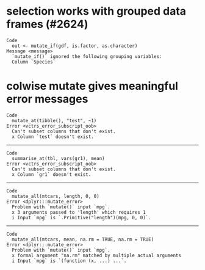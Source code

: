 # selection works with grouped data frames (#2624)

    Code
      out <- mutate_if(gdf, is.factor, as.character)
    Message <message>
      `mutate_if()` ignored the following grouping variables:
      Column `Species`

# colwise mutate gives meaningful error messages

    Code
      mutate_at(tibble(), "test", ~1)
    Error <vctrs_error_subscript_oob>
      Can't subset columns that don't exist.
      x Column `test` doesn't exist.

---

    Code
      summarise_at(tbl, vars(gr1), mean)
    Error <vctrs_error_subscript_oob>
      Can't subset columns that don't exist.
      x Column `gr1` doesn't exist.

---

    Code
      mutate_all(mtcars, length, 0, 0)
    Error <dplyr:::mutate_error>
      Problem with `mutate()` input `mpg`.
      x 3 arguments passed to 'length' which requires 1
      i Input `mpg` is `.Primitive("length")(mpg, 0, 0)`.

---

    Code
      mutate_all(mtcars, mean, na.rm = TRUE, na.rm = TRUE)
    Error <dplyr:::mutate_error>
      Problem with `mutate()` input `mpg`.
      x formal argument "na.rm" matched by multiple actual arguments
      i Input `mpg` is `(function (x, ...) ...`.

